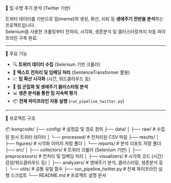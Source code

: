 🧬 밈 수명 주기 분석 (Twitter 기반)

트위터 데이터를 기반으로 밈(meme)의 생성, 확산, 쇠퇴 등 **생애주기 전반을 분석**하는 프로젝트입니다.  
Selenium을 사용한 크롤링부터 전처리, 시각화, 생존분석 및 클러스터링까지 자동 파이프라인 구축 완료.

---

📌 주요 기능

- 🔍 **트위터 데이터 수집** (Selenium 기반 크롤러)
- 🧹 **텍스트 전처리 및 임베딩 처리** (SentenceTransformer 활용)
- 📈 **밈 확산 시각화** (시간, 워드클라우드 등)
- 🧠 **밈 군집화 및 생애주기 클러스터링 분석**
- 📊 **생존 분석을 통한 밈 지속력 평가**
- 📦 **전체 파이프라인 자동 실행** (`run_pipeline_twitter.py`)

---

📁 프로젝트 구조

📦 bongcode/
├── config/                   # 설정값 및 경로 정의
├── data/
│   ├── raw/                 # 수집된 원시 트위터 데이터
│   └── processed/           # 전처리된 CSV 파일
├── results/
│   ├── figures/             # 시각화 이미지 저장 폴더
│   └── reports/             # 분석 리포트 저장 폴더
├── src/
│   ├── collectors/          # 트위터 크롤러 (Selenium 기반)
│   ├── preprocessors/       # 전처리 및 임베딩 처리
│   ├── visualizers/         # 시각화 코드 (시간/감성/워드클라우드 등)
│   ├── analyzers/           # 생애주기 분석, 클러스터링, 생존분석 등
│   └── utils/               # 공통 유틸 함수
├── run_pipeline_twitter.py  # 전체 파이프라인 실행 스크립트
└── README.md                # 프로젝트 설명 문서
